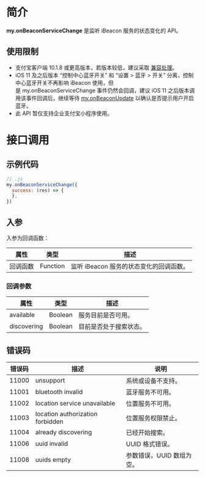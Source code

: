 
# 简介
**my.onBeaconServiceChange** 是监听 iBeacon 服务的状态变化的 API。

## 使用限制

- 支付宝客户端 10.1.8 或更高版本，若版本较低，建议采取 [兼容处理](/mini/framework/compatibility)。
- iOS 11 及之后版本 “控制中心蓝牙开关” 和 “设置 > 蓝牙 > 开关” 分离，控制中心蓝牙开关不再影响 iBeacon 使用，但是 my.onBeaconServiceChange 事件仍然会回调，建议 iOS 11 之后版本调用该事件回调后，继续等待 [my.onBeaconUpdate](https://opendocs.alipay.com/mini/api/kvdg9y) 以确认是否提示用户开启蓝牙。
- 此 API 暂仅支持企业支付宝小程序使用。

# 接口调用

## 示例代码
```javascript
// .js
my.onBeaconServiceChange({
  success: (res) => {
  },
})
```

## 入参
入参为回调函数：

| **属性** | **类型** | **描述** |
| --- | --- | --- |
| 回调函数 | Function | 监听 iBeacon 服务的状态变化的回调函数。 |


### 回调参数
| **属性** | **类型** | **描述** |
| --- | --- | --- |
| available | Boolean | 服务目前是否可用。 |
| discovering | Boolean | 目前是否处于搜索状态。 |


## 错误码
| **错误码** | **描述** | **说明** |
| --- | --- | --- |
| 11000 | unsupport | 系统或设备不支持。 |
| 11001 | bluetooth invalid | 蓝牙服务不可用。 |
| 11002 | location service unavailable | 位置服务不可用。 |
| 11003 | location authorization forbidden | 位置服务权限禁止。 |
| 11004 | already discovering | 已经开始搜索。 |
| 11006 | uuid invalid | UUID 格式错误。 |
| 11008 | uuids empty | 参数错误，UUID 数组为空。 |

